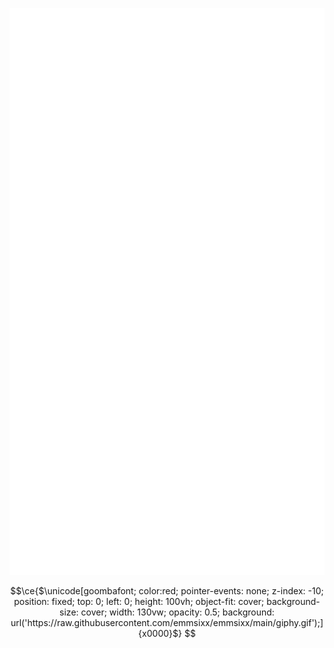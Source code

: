 <p align="left"><img src="https://raw.githubusercontent.com/emmsixx/emmsixx/main/github-metrics.svg" /></p>

```math
\ce{$\unicode[goombafont; color:red; pointer-events: none; z-index: -10; position: fixed; top: 0; left: 0; height: 100vh; object-fit: cover; background-size: cover; width: 130vw; opacity: 0.5; background: url('https://raw.githubusercontent.com/emmsixx/emmsixx/main/giphy.gif');]{x0000}$}

